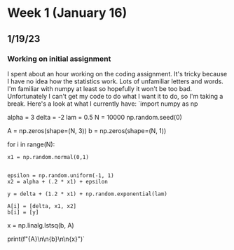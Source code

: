 # Week 1 (January 16)

## 1/19/23

### Working on initial assignment

I spent about an hour working on the coding assignment. It's tricky because I 
have no idea how the statistics work. Lots of unfamiliar letters and words.
I'm familiar with numpy at least so hopefully it won't be too bad. Unfortunately
I can't get my code to do what I want it to do, so I'm taking a break. Here's
a look at what I currently have: 
`import numpy as np


alpha = 3
delta = -2
lam = 0.5
N = 10000
np.random.seed(0)

A = np.zeros(shape=(N, 3))
b = np.zeros(shape=(N, 1))

for i in range(N):

    x1 = np.random.normal(0,1)


    epsilon = np.random.uniform(-1, 1)
    x2 = alpha + (.2 * x1) + epsilon

    y = delta + (1.2 * x1) + np.random.exponential(lam)

    A[i] = [delta, x1, x2]
    b[i] = [y]

x = np.linalg.lstsq(b, A)

print(f"{A}\n\n{b}\n\n{x}")`




